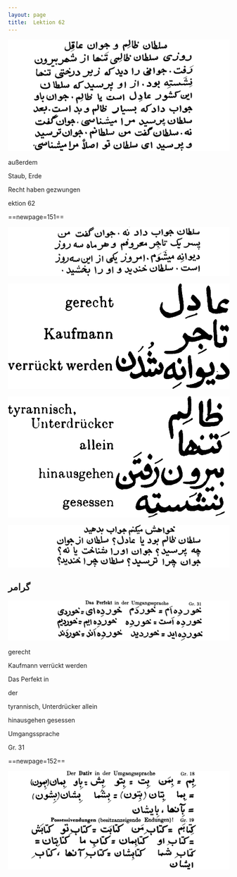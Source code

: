 ```yaml
---
layout: page
title:  Lektion 62
---
```



![image](assets/s/153.png-08.png)

außerdem

Staub, Erde



Recht haben gezwungen

ektion 62



==newpage=151==

![image](assets/s/154.png-02.png)

![image](assets/s/2col/154.png-06_1L.png)

![image](assets/s/2col/154.png-06_2R.png)

![image](assets/s/154.png-07.png)

## گرامر

![image](assets/s/154.png-12.png)

gerecht

Kaufmann verrückt werden

Das Perfekt in

der



tyrannisch, Unterdrücker allein

hinausgehen gesessen

Umgangssprache

Gr. 31



==newpage=152==

![image](assets/s/155.png-02.png)

